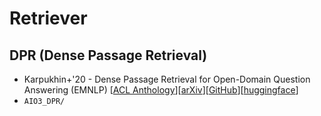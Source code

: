 # Retriever

## DPR (Dense Passage Retrieval)

- Karpukhin+'20 - Dense Passage Retrieval for Open-Domain Question Answering (EMNLP) [[ACL Anthology](https://aclanthology.org/2020.emnlp-main.550/)][[arXiv](https://arxiv.org/abs/2004.04906)][[GitHub](https://github.com/facebookresearch/DPR)][[huggingface](https://huggingface.co/docs/transformers/model_doc/dpr)]
- `AIO3_DPR/`

